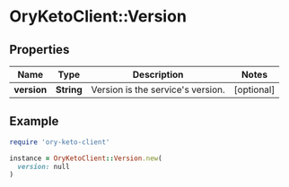 # OryKetoClient::Version

## Properties

| Name | Type | Description | Notes |
| ---- | ---- | ----------- | ----- |
| **version** | **String** | Version is the service&#39;s version. | [optional] |

## Example

```ruby
require 'ory-keto-client'

instance = OryKetoClient::Version.new(
  version: null
)
```


